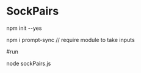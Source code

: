 # SockPairs

npm init --yes

npm i prompt-sync // require module to take inputs

#run

node sockPairs.js
